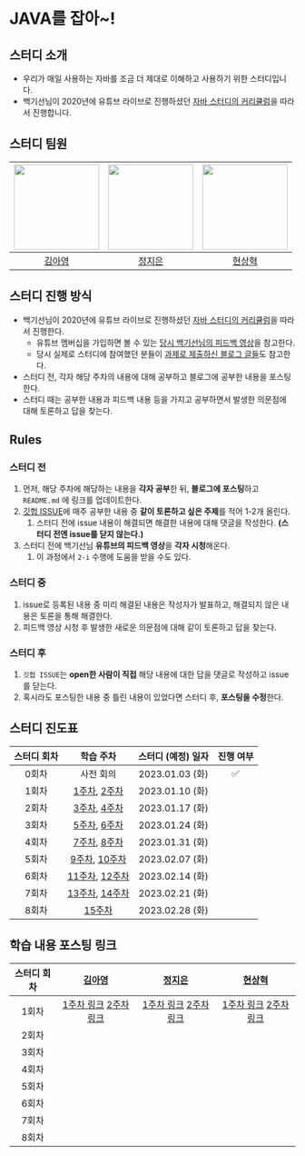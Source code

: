 # JAVA를 잡아~!
## 스터디 소개
- 우리가 매일 사용하는 자바를 조금 더 제대로 이해하고 사용하기 위한 스터디입니다.
- 백기선님이 2020년에 유튜브 라이브로 진행하셨던 [자바 스터디의 커리큘럼](https://github.com/whiteship/live-study/issues?q=is%3Aissue+is%3Aclosed)을 따라서 진행합니다.

## 스터디 팀원
| [<img src="https://github.com/Kim-AYoung.png" width="150px">](https://github.com/Kim-AYoung) | [<img src="https://github.com/ssstopeun.png" width="150px">](https://github.com/ssstopeun) | [<img src="https://github.com/gmelon.png" width="150px">](https://github.com/gmelon) |
| :---: | :---: | :---: |
| [김아영](https://github.com/Kim-AYoung) | [정지은](https://github.com/ssstopeun) | [현상혁](https://github.com/gmelon) |

## 스터디 진행 방식
- 백기선님이 2020년에 유튜브 라이브로 진행하셨던 [자바 스터디의 커리큘럼](https://github.com/whiteship/live-study/issues?q=is%3Aissue+is%3Aclosed)을 따라서 진행한다.
    - 유튜브 멤버십을 가입하면 볼 수 있는 [당시 백기선님의 피드백 영상](https://www.youtube.com/watch?v=T7NyR5UvyYo&list=PLfI752FpVCS96fSsQe2E3HzYTgdmbz6LU&index=2&ab_channel=%EB%B0%B1%EA%B8%B0%EC%84%A0)을 참고한다.
    - 당시 실제로 스터디에 참여했던 분들이 [과제로 제출하신 블로그 글들](https://github.com/whiteship/live-study/issues/1)도 참고한다.
- 스터디 전, 각자 해당 주차의 내용에 대해 공부하고 블로그에 공부한 내용을 포스팅한다.
- 스터디 때는 공부한 내용과 피드백 내용 등을 가지고 공부하면서 발생한 의문점에 대해 토론하고 답을 찾는다.

## Rules
### 스터디 전
1. 먼저, 해당 주차에 해당하는 내용을 **각자 공부**한 뒤, **블로그에 포스팅**하고 `README.md` 에 링크를 업데이트한다.
2. [깃헙 ISSUE](https://github.com/2023-java-study/whiteship-java-study/issues)에  매주 공부한 내용 중 **같이 토론하고 싶은 주제**를 적어 1-2개 올린다.
    1. 스터디 전에 issue 내용이 해결되면 해결한 내용에 대해 댓글을 작성한다. **(스터디 전엔 issue를 닫지 않는다.)**
3. 스터디 전에 백기선님 **유튜브의 피드백 영상**을 **각자 시청**해온다.
    1. 이 과정에서 `2-i` 수행에 도움을 받을 수도 있다.

### 스터디 중
1. issue로 등록된 내용 중 미리 해결된 내용은 작성자가 발표하고, 해결되지 않은 내용은 토론을 통해 해결한다.
2. 피드백 영상 시청 후 발생한 새로운 의문점에 대해 같이 토론하고 답을 찾는다.

### 스터디 후
1. `깃헙 ISSUE`는 **open한 사람이 직접** 해당 내용에 대한 답을 댓글로 작성하고 issue를 닫는다.
2. 혹시라도 포스팅한 내용 중 틀린 내용이 있었다면 스터디 후, **포스팅을 수정**한다.

## 스터디 진도표
| 스터디 회차 | 학습 주차 | 스터디 (예정) 일자 | 진행 여부 |
| :---: | :---: | :---: | :---: |
| 0회차 | 사전 회의 | 2023.01.03 (화) | ✅ |
| 1회차 | [1주차](https://github.com/whiteship/live-study/issues/1), [2주차](https://github.com/whiteship/live-study/issues/2) | 2023.01.10 (화) |  |
| 2회차 | [3주차](https://github.com/whiteship/live-study/issues/3), [4주차](https://github.com/whiteship/live-study/issues/4) | 2023.01.17 (화) |  |
| 3회차 | [5주차](https://github.com/whiteship/live-study/issues/5), [6주차](https://github.com/whiteship/live-study/issues/6) | 2023.01.24 (화) |  |
| 4회차 | [7주차](https://github.com/whiteship/live-study/issues/7), [8주차](https://github.com/whiteship/live-study/issues/8) | 2023.01.31 (화) |  |
| 5회차 | [9주차](https://github.com/whiteship/live-study/issues/9), [10주차](https://github.com/whiteship/live-study/issues/10) | 2023.02.07 (화) |  |
| 6회차 | [11주차](https://github.com/whiteship/live-study/issues/11), [12주차](https://github.com/whiteship/live-study/issues/12) | 2023.02.14 (화) |  |
| 7회차 | [13주차](https://github.com/whiteship/live-study/issues/13), [14주차](https://github.com/whiteship/live-study/issues/14) | 2023.02.21 (화) |  |
| 8회차 | [15주차](https://github.com/whiteship/live-study/issues/15) | 2023.02.28 (화) |  |

## 학습 내용 포스팅 링크
| 스터디 회차 | [김아영](https://github.com/Kim-AYoung) | [정지은](https://github.com/ssstopeun) | [현상혁](https://github.com/gmelon) |
| :---: | :---: | :---: | :---: |
| 1회차 | [1주차 링크](https://velog.io/@onionlily123/1회차.-JVM은-무엇이며-자바-코드는-어떻게-실행하는-것인가) [2주차 링크](https://velog.io/@onionlily123/2회차.-자바-데이터-타입-변수-그리고-배열) |[1주차 링크](https://velog.io/@ssstopeun/Study-1.-JVM) [2주차 링크](https://velog.io/@ssstopeun/Study-2.-%EC%9E%90%EB%B0%94-%EB%8D%B0%EC%9D%B4%ED%84%B0-%ED%83%80%EC%9E%85-%EB%B3%80%EC%88%98-%EA%B7%B8%EB%A6%AC%EA%B3%A0-%EB%B0%B0%EC%97%B4)  | [1주차 링크](https://velog.io/@gmelon/%EC%9E%90%EB%B0%94-%EC%8A%A4%ED%84%B0%EB%94%94-1%EC%A3%BC%EC%B0%A8-JVM%EC%9D%80-%EB%AC%B4%EC%97%87%EC%9D%B4%EB%A9%B0-%EC%9E%90%EB%B0%94-%EC%BD%94%EB%93%9C%EB%8A%94-%EC%96%B4%EB%96%BB%EA%B2%8C-%EC%8B%A4%ED%96%89%ED%95%98%EB%8A%94-%EA%B2%83%EC%9D%B8%EA%B0%80) [2주차 링크](https://velog.io/@gmelon/%EC%9E%90%EB%B0%94-%EC%8A%A4%ED%84%B0%EB%94%94-2%EC%A3%BC%EC%B0%A8-%EA%B3%BC%EC%A0%9C-%EC%9E%90%EB%B0%94-%EB%8D%B0%EC%9D%B4%ED%84%B0-%ED%83%80%EC%9E%85-%EB%B3%80%EC%88%98-%EA%B7%B8%EB%A6%AC%EA%B3%A0-%EB%B0%B0%EC%97%B4)|
| 2회차 |  |  |  |
| 3회차 |  |  |  |
| 4회차 |  |  |  |
| 5회차 |  |  |  |
| 6회차 |  |  |  |
| 7회차 |  |  |  |
| 8회차 |  |  |  |
